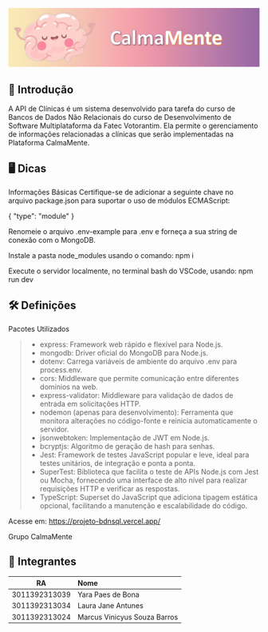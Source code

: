 <div align="center">
    
![banner](https://github.com/marcusvsbarros/projetoManufatura/blob/main/CalmaMente%20capa.jpeg)
</div>


## :bookmark_tabs: Introdução

A API de Clínicas é um sistema desenvolvido para tarefa do curso de Bancos de Dados Não Relacionais do curso de Desenvolvimento de Software Multiplataforma da Fatec Votorantim. Ela permite o gerenciamento de informações relacionadas a clínicas que serão implementadas na Plataforma CalmaMente.

## :desktop_computer: Dicas
Informações Básicas
Certifique-se de adicionar a seguinte chave no arquivo package.json para suportar o uso de módulos ECMAScript:

<json>

{ "type": "module" }

Renomeie o arquivo .env-example para .env e forneça a sua string de conexão com o MongoDB.

Instale a pasta node_modules usando o comando: npm i

Execute o servidor localmente, no terminal bash do VSCode, usando: npm run dev

## 🛠️ Definições
Pacotes Utilizados
> - express: Framework web rápido e flexível para Node.js.
> - mongodb: Driver oficial do MongoDB para Node.js.
> - dotenv: Carrega variáveis de ambiente do arquivo .env para process.env.
> - cors: Middleware que permite comunicação entre diferentes domínios na web.
> - express-validator: Middleware para validação de dados de entrada em solicitações HTTP.
> - nodemon (apenas para desenvolvimento): Ferramenta que monitora alterações no código-fonte e reinicia automaticamente o servidor.
> - jsonwebtoken: Implementação de JWT em Node.js.
> - bcryptjs: Algoritmo de geração de hash para senhas.
> - Jest: Framework de testes JavaScript popular e leve, ideal para testes unitários, de integração e ponta a ponta.
> - SuperTest: Biblioteca que facilita o teste de APIs Node.js com Jest ou Mocha, fornecendo uma interface de alto nível para realizar requisições HTTP e verificar as respostas.
> - TypeScript: Superset do JavaScript que adiciona tipagem estática opcional, facilitando a manutenção e escalabilidade do código.

Acesse em: https://projeto-bdnsql.vercel.app/

Grupo CalmaMente

<span id="equipe">

## :busts_in_silhouette: Integrantes

|    RA     | Nome                                  |
| :-----------: | :------------------------------------ |
| 3011392313039 | Yara Paes de Bona           |
| 3011392313034  | Laura Jane Antunes |
|   3011392313024    | Marcus Vinicyus Souza Barros               |